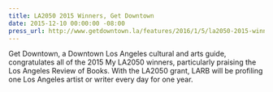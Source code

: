 ```yaml
---
title: LA2050 2015 Winners, Get Downtown
date: 2015-12-10 00:00:00 -08:00
press_url: http://www.getdowntown.la/features/2016/1/5/la2050-2015-winners-la-victoria-at-las-perlas
---
```


Get Downtown, a Downtown Los Angeles cultural and arts guide, congratulates all of the 2015 My LA2050 winners, particularly praising the Los Angeles Review of Books. With the LA2050 grant, LARB will be profiling one Los Angeles artist or writer every day for one year.
